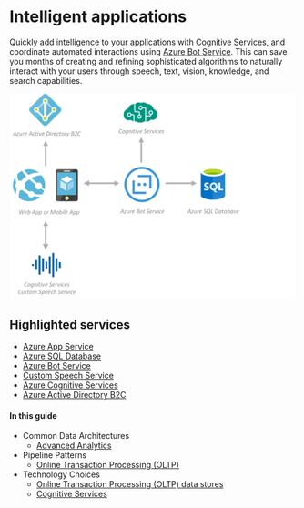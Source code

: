# Intelligent applications

Quickly add intelligence to your applications with [Cognitive Services](https://docs.microsoft.com/en-us/azure/#pivot=products&panel=cognitive), and coordinate automated interactions using [Azure Bot Service](https://docs.microsoft.com/bot-framework/bot-service-overview-introduction). This can save you months of creating and refining sophisticated algorithms to naturally interact with your users through speech, text, vision, knowledge, and search capabilities.

![Intelligent Applications](./images/implementation-example_intelligent-applications.png)

## Highlighted services

* [Azure App Service](https://docs.microsoft.com/azure/app-service/)
* [Azure SQL Database](https://docs.microsoft.com/azure/sql-database/)
* [Azure Bot Service](https://docs.microsoft.com/bot-framework/bot-service-overview-introduction)
* [Custom Speech Service](https://docs.microsoft.com/azure/cognitive-services/custom-speech-service/cognitive-services-custom-speech-home)
* [Azure Cognitive Services](https://docs.microsoft.com/en-us/azure/#pivot=products&panel=cognitive)
* [Azure Active Directory B2C](https://docs.microsoft.com/azure/active-directory-b2c)

#### In this guide

* Common Data Architectures
    * [Advanced Analytics](../common-architectures/advanced-analytics.md)
* Pipeline Patterns
    * [Online Transaction Processing (OLTP)](../pipeline-patterns/online-transaction-processing.md)
* Technology Choices
    * [Online Transaction Processing (OLTP) data stores](../technology-choices/oltp-data-stores.md)
    * [Cognitive Services](../technology-choices/cognitive-services.md)
